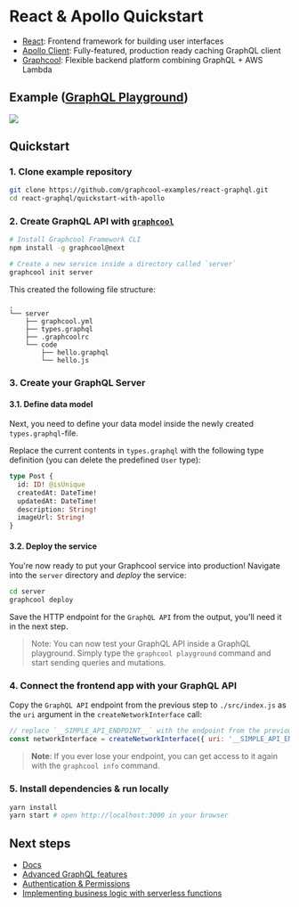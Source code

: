 # React & Apollo Quickstart

* [React](https://facebook.github.io/react/): Frontend framework for building user interfaces
* [Apollo Client](https://github.com/apollographql/apollo-client): Fully-featured, production ready caching GraphQL client
* [Graphcool](https://www.graph.cool): Flexible backend platform combining GraphQL + AWS Lambda

## Example ([GraphQL Playground](https://api.graph.cool/simple/v1/cj1erhgba0uxi0109k14mdght))

![](http://imgur.com/3S6fUeI.gif)

## Quickstart

<!--
For more information on how to get started [refer to the full react-apollo-instagram tutorial](https://www.graph.cool/docs/quickstart/react-apollo-instagram/) or watch the corresponding [video](https://www.youtube.com/watch?v=OoPQl8hcIug).
-->

### 1. Clone example repository

```sh
git clone https://github.com/graphcool-examples/react-graphql.git
cd react-graphql/quickstart-with-apollo
```

### 2. Create GraphQL API with [`graphcool`](https://www.npmjs.com/package/graphcool)

```sh
# Install Graphcool Framework CLI
npm install -g graphcool@next

# Create a new service inside a directory called `server`
graphcool init server
```

This created the following file structure:

```
.
└── server
    ├── graphcool.yml
    ├── types.graphql
    ├── .graphcoolrc
    └── code
        ├── hello.graphql
        └── hello.js
```

### 3. Create your GraphQL Server

#### 3.1. Define data model

Next, you need to define your data model inside the newly created `types.graphql`-file.

Replace the current contents in `types.graphql` with the following type definition (you can delete the predefined `User` type):

```graphql
type Post {
  id: ID! @isUnique
  createdAt: DateTime!
  updatedAt: DateTime!
  description: String!
  imageUrl: String!
}
```

#### 3.2. Deploy the service

You're now ready to put your Graphcool service into production! Navigate into the `server` directory and _deploy_ the service:

```sh
cd server
graphcool deploy
```

Save the HTTP endpoint for the `GraphQL API` from the output, you'll need it in the next step.

> Note: You can now test your GraphQL API inside a GraphQL playground. Simply type the `graphcool playground` command and start sending queries and mutations.


### 4. Connect the frontend app with your GraphQL API

Copy the `GraphQL API` endpoint from the previous step to `./src/index.js` as the `uri` argument in the `createNetworkInterface` call:

```js
// replace `__SIMPLE_API_ENDPOINT__` with the endpoint from the previous step
const networkInterface = createNetworkInterface({ uri: '__SIMPLE_API_ENDPOINT__' })
```

> **Note**: If you ever lose your endpoint, you can get access to it again with the `graphcool info` command.

### 5. Install dependencies & run locally

```sh
yarn install
yarn start # open http://localhost:3000 in your browser
```

## Next steps

* [Docs](https://docs-next.graph.cool)
* [Advanced GraphQL features](https://www.graph.cool/docs/tutorials/advanced-features-eath7duf7d/)
* [Authentication & Permissions](https://www.graph.cool/docs/reference/authorization/overview-iegoo0heez/)
* [Implementing business logic with serverless functions](https://www.graph.cool/docs/reference/functions/overview-boo6uteemo/)

